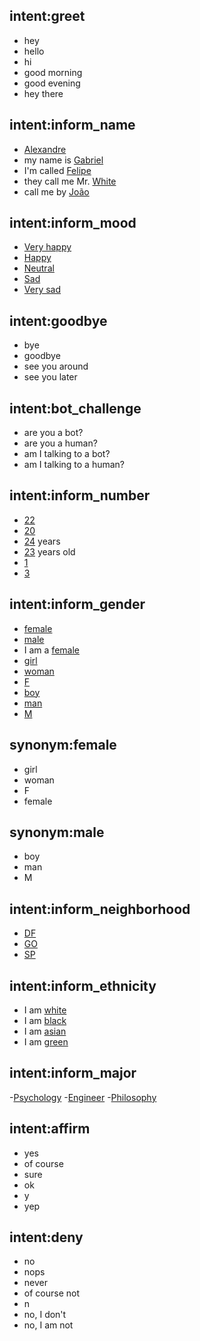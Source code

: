 ## intent:greet
- hey
- hello
- hi
- good morning
- good evening
- hey there

## intent:inform_name
- [Alexandre](name)
- my name is [Gabriel](name)
- I'm called [Felipe](name)
- they call me Mr. [White](name)
- call me by [João](name)

## intent:inform_mood
- [Very happy](mood)
- [Happy](mood)
- [Neutral](mood)
- [Sad](mood)
- [Very sad](mood)

## intent:goodbye
- bye
- goodbye
- see you around
- see you later

## intent:bot_challenge
- are you a bot?
- are you a human?
- am I talking to a bot?
- am I talking to a human?

## intent:inform_number
- [22](number)
- [20](number)
- [24](number) years
- [23](number) years old
- [1](number)
- [3](number)

## intent:inform_gender
- [female](gender)
- [male](gender)
- I am a [female](gender)
- [girl](gender)
- [woman](gender)
- [F](gender)
- [boy](gender)
- [man](gender)
- [M](gender)

## synonym:female
- girl
- woman
- F
- female

## synonym:male
- boy
- man
- M

## intent:inform_neighborhood
- [DF](neighborhood)
- [GO](neighborhood)
- [SP](neighborhood)


## intent:inform_ethnicity
- I am [white](ethnicity)
- I am [black](ethnicity)
- I am [asian](ethnicity)
- I am [green](ethnicity)

## intent:inform_major
-[Psychology](major)
-[Engineer](major)
-[Philosophy](major)

## intent:affirm
- yes
- of course
- sure
- ok
- y
- yep


## intent:deny
- no
- nops
- never
- of course not
- n
- no, I don't
- no, I am not

